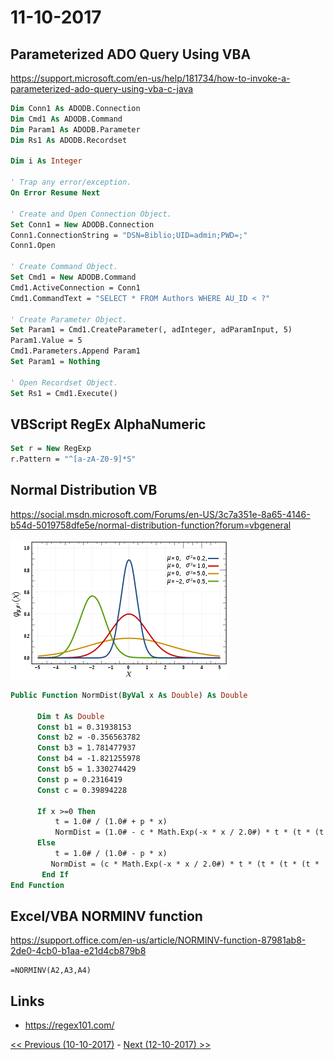# 11-10-2017

## Parameterized ADO Query Using VBA
https://support.microsoft.com/en-us/help/181734/how-to-invoke-a-parameterized-ado-query-using-vba-c-java
```vb
Dim Conn1 As ADODB.Connection
Dim Cmd1 As ADODB.Command
Dim Param1 As ADODB.Parameter
Dim Rs1 As ADODB.Recordset

Dim i As Integer

' Trap any error/exception.
On Error Resume Next

' Create and Open Connection Object.
Set Conn1 = New ADODB.Connection
Conn1.ConnectionString = "DSN=Biblio;UID=admin;PWD=;"
Conn1.Open

' Create Command Object.
Set Cmd1 = New ADODB.Command
Cmd1.ActiveConnection = Conn1
Cmd1.CommandText = "SELECT * FROM Authors WHERE AU_ID < ?"

' Create Parameter Object.
Set Param1 = Cmd1.CreateParameter(, adInteger, adParamInput, 5)
Param1.Value = 5
Cmd1.Parameters.Append Param1
Set Param1 = Nothing

' Open Recordset Object.
Set Rs1 = Cmd1.Execute()
```

## VBScript RegEx AlphaNumeric
```vb
Set r = New RegExp
r.Pattern = "^[a-zA-Z0-9]*S"
```

## Normal Distribution VB
https://social.msdn.microsoft.com/Forums/en-US/3c7a351e-8a65-4146-b54d-5019758dfe5e/normal-distribution-function?forum=vbgeneral

![Normal Distribution](350px-Normal_Distribution_PDF.svg.png)
```vb
Public Function NormDist(ByVal x As Double) As Double

      Dim t As Double
      Const b1 = 0.31938153
      Const b2 = -0.356563782
      Const b3 = 1.781477937
      Const b4 = -1.821255978
      Const b5 = 1.330274429
      Const p = 0.2316419
      Const c = 0.39894228

      If x >=0 Then
          t = 1.0# / (1.0# + p * x)
          NormDist = (1.0# - c * Math.Exp(-x * x / 2.0#) * t * (t * (t * (t *  (t * b5 +b4) + b3) + b2) + b1))
      Else 
          t = 1.0# / (1.0# - p * x)
         NormDist = (c * Math.Exp(-x * x / 2.0#) * t * (t * (t * (t *  (t * b5 +b4) + b3) + b2) + b1))
       End If
End Function
```

## Excel/VBA NORMINV function
https://support.office.com/en-us/article/NORMINV-function-87981ab8-2de0-4cb0-b1aa-e21d4cb879b8
```excel
=NORMINV(A2,A3,A4)
```


## Links
* https://regex101.com/


[<< Previous (10-10-2017)](https://github.com/humayuns/Workspace/blob/master/Diary/2017/October/10/notebook.md) - 
[Next (12-10-2017) >>](https://github.com/humayuns/Workspace/blob/master/Diary/2017/October/12/notebook.md)